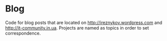 # Blog
Code for blog posts that are located on http://ireznykov.wordpress.com and http://it-community.in.ua.
Projects are named as topics in order to set correspondence.
